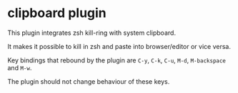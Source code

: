 # clipboard plugin

This plugin integrates zsh kill-ring with system clipboard.

It makes it possible to kill in zsh and paste into browser/editor or vice versa.

Key bindings that rebound by the plugin are `C-y`, `C-k`, `C-u`, `M-d`, `M-backspace` and `M-w`.

The plugin should not change behaviour of these keys.
